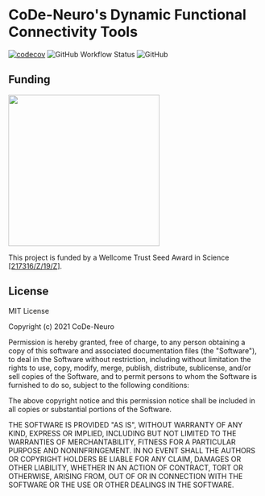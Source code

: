 # CoDe-Neuro's Dynamic Functional Connectivity Tools
[![codecov](https://codecov.io/gh/CoDe-Neuro/dynfc/branch/main/graph/badge.svg?token=EB7Z9AWZVN)](https://codecov.io/gh/CoDe-Neuro/dynfc) 
![GitHub Workflow Status](https://img.shields.io/github/workflow/status/CoDe-Neuro/dynfc/Python%20package)
![GitHub](https://img.shields.io/github/license/CoDe-Neuro/dynfc)


## Funding

<img src="https://upload.wikimedia.org/wikipedia/commons/5/58/Wellcome_Trust_logo.svg" width="300">

This project is funded by a Wellcome Trust Seed Award in Science [[217316/Z/19/Z]](https://europepmc.org/grantfinder/grantdetails?query=pi%3A%22Batalle%2BD%22%2Bgid%3A%22217316%22%2Bga%3A%22Wellcome%20Trust%22).

## License

MIT License

Copyright (c) 2021 CoDe-Neuro

Permission is hereby granted, free of charge, to any person obtaining a copy
of this software and associated documentation files (the "Software"), to deal
in the Software without restriction, including without limitation the rights
to use, copy, modify, merge, publish, distribute, sublicense, and/or sell
copies of the Software, and to permit persons to whom the Software is
furnished to do so, subject to the following conditions:

The above copyright notice and this permission notice shall be included in all
copies or substantial portions of the Software.

THE SOFTWARE IS PROVIDED "AS IS", WITHOUT WARRANTY OF ANY KIND, EXPRESS OR
IMPLIED, INCLUDING BUT NOT LIMITED TO THE WARRANTIES OF MERCHANTABILITY,
FITNESS FOR A PARTICULAR PURPOSE AND NONINFRINGEMENT. IN NO EVENT SHALL THE
AUTHORS OR COPYRIGHT HOLDERS BE LIABLE FOR ANY CLAIM, DAMAGES OR OTHER
LIABILITY, WHETHER IN AN ACTION OF CONTRACT, TORT OR OTHERWISE, ARISING FROM,
OUT OF OR IN CONNECTION WITH THE SOFTWARE OR THE USE OR OTHER DEALINGS IN THE
SOFTWARE.
